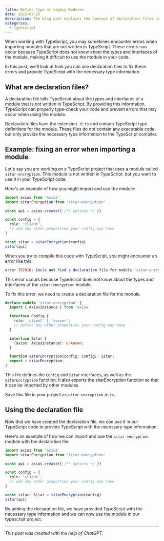```yaml
---
title: Define Type of Legacy Modules
date: 2023-03-25
description: The blog post explains the concept of declaration files in TypeScript and how to use them to provide TypeScript with the necessary type information for modules that are not written in TypeScript.
categories:
  - typescript
---
```


When working with TypeScript, you may sometimes encounter errors when importing modules that are not written in TypeScript. These errors can occur because TypeScript does not know about the types and interfaces of the module, making it difficult to use the module in your code.

In this post, we'll look at how you can use declaration files to fix these errors and provide TypeScript with the necessary type information.

## What are declaration files?

A declaration file tells TypeScript about the types and interfaces of a module that is not written in TypeScript. By providing this information, TypeScript can properly type-check your code and prevent errors that may occur when using the module.

Declaration files have the extension `.d.ts` and contain TypeScript type definitions for the module. These files do not contain any executable code, but only provide the necessary type information to the TypeScript compiler.

## Example: fixing an error when importing a module

Let's say you are working on a TypeScript project that uses a module called `sitar-encryption`. This module is not written in TypeScript, but you want to use it in your TypeScript code.

Here's an example of how you might import and use the module:

```ts
import axios from 'axios'
import sitarEncryption from 'sitar-encryption'

const api = axios.create({ /** options */ })

const config = {
  role: 'client',
  // add any other properties your config may have
}

const sitar = sitarEncryption(config)
sitar(api)
```

When you try to compile this code with TypeScript, you might encounter an error like this:

```lua
error TS7016: Could not find a declaration file for module 'sitar-encryption'.

```

This error occurs because TypeScript does not know about the types and interfaces of the `sitar-encryption` module.

To fix this error, we need to create a declaration file for the module.

```ts
declare module 'sitar-encryption' {
  import { AxiosInstance } from 'axios'

  interface Config {
    role: 'client' | 'server';
    // define any other properties your config may have
  }

  interface Sitar {
    (axios: AxiosInstance): unknown;
  }

  function sitarEncryption(config: Config): Sitar;
  export = sitarEncryption;
}
```

This file defines the `Config` and `Sitar` interfaces, as well as the `sitarEncryption` function. It also exports the sitarEncryption function so that it can be imported by other modules.

Save this file in your project as `sitar-encryption.d.ts`.

## Using the declaration file

Now that we have created the declaration file, we can use it in our TypeScript code to provide TypeScript with the necessary type information.

Here's an example of how we can import and use the `sitar-encryption` module with the declaration file:

```ts
import axios from 'axios'
import sitarEncryption from 'sitar-encryption'

const api = axios.create({ /** options */ })

const config = {
  role: 'client',
  // add any other properties your config may have
}

const sitar: Sitar = sitarEncryption(config)
sitar(api)
```

By adding the declaration file, we have provided TypeScript with the necessary type information and we can now use the module in our typescript project.

---
*This post was created with the help of ChatGPT.*